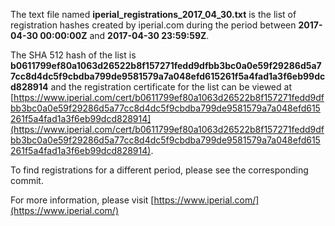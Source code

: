 The text file named **iperial_registrations_2017_04_30.txt** is the list of registration hashes created by iperial.com during the period between **2017-04-30 00:00:00Z** and **2017-04-30 23:59:59Z**.

The SHA 512 hash of the list is **b0611799ef80a1063d26522b8f157271fedd9dfbb3bc0a0e59f29286d5a77cc8d4dc5f9cbdba799de9581579a7a048efd615261f5a4fad1a3f6eb99dcd828914** and the registration certificate for the list can be viewed at [https://www.iperial.com/cert/b0611799ef80a1063d26522b8f157271fedd9dfbb3bc0a0e59f29286d5a77cc8d4dc5f9cbdba799de9581579a7a048efd615261f5a4fad1a3f6eb99dcd828914](https://www.iperial.com/cert/b0611799ef80a1063d26522b8f157271fedd9dfbb3bc0a0e59f29286d5a77cc8d4dc5f9cbdba799de9581579a7a048efd615261f5a4fad1a3f6eb99dcd828914).

To find registrations for a different period, please see the corresponding commit.

For more information, please visit [https://www.iperial.com/](https://www.iperial.com/)
